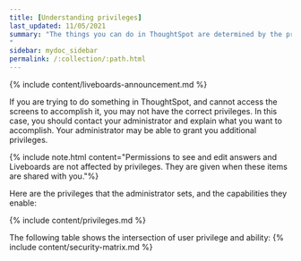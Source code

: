 ```yaml
---
title: [Understanding privileges]
last_updated: 11/05/2021
summary: "The things you can do in ThoughtSpot are determined by the privileges you have. Privileges are granted through group membership.
"
sidebar: mydoc_sidebar
permalink: /:collection/:path.html
---
```


{% include content/liveboards-announcement.md %}

If you are trying to do something in ThoughtSpot, and cannot access the screens to accomplish it, you may not have the correct privileges. In this case, you should contact your administrator and explain what you want to accomplish. Your administrator may be able to grant you additional privileges.

{% include note.html content="Permissions to see and edit answers and Liveboards are not affected by privileges. They are given when these items are shared with you."%}

Here are the privileges that the administrator sets, and the capabilities they enable:

{% include content/privileges.md %}

The following table shows the intersection of user privilege and ability:
{% include content/security-matrix.md %}

